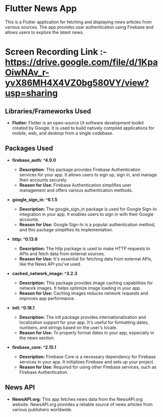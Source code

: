 
# Flutter News App

This is a Flutter application for fetching and displaying news articles from various sources. The app provides user authentication using Firebase and allows users to explore the latest news.

# Screen Recording Link :- https://drive.google.com/file/d/1KpaOiwNAv_r-yvX86MH4X4VZ0bg580VY/view?usp=sharing 

## Libraries/Frameworks Used

- **Flutter:** Flutter is an open-source UI software development toolkit created by Google. It is used to build natively compiled applications for mobile, web, and desktop from a single codebase.

## Packages Used

- **firebase_auth: ^4.9.0**
  - **Description:** This package provides Firebase Authentication services for your app. It allows users to sign up, sign in, and manage their accounts securely.
  - **Reason for Use:** Firebase Authentication simplifies user management and offers various authentication methods.

- **google_sign_in: ^6.1.5**
  - **Description:** The google_sign_in package is used for Google Sign-In integration in your app. It enables users to sign in with their Google accounts.
  - **Reason for Use:** Google Sign-In is a popular authentication method, and this package simplifies its implementation.

- **http: ^0.13.6**
  - **Description:** The http package is used to make HTTP requests to APIs and fetch data from external sources.
  - **Reason for Use:** It's essential for fetching data from external APIs, like the News API you've used.

- **cached_network_image: ^3.2.3**
  - **Description:** This package provides image caching capabilities for network images. It helps optimize image loading in your app.
  - **Reason for Use:** Caching images reduces network requests and improves app performance.

- **intl: ^0.18.1**
  - **Description:** The intl package provides internationalization and localization support for your app. It's useful for formatting dates, numbers, and strings based on the user's locale.
  - **Reason for Use:** To properly format dates in your app, especially in the news section.

- **firebase_core: ^2.15.1**
  - **Description:** Firebase Core is a necessary dependency for Firebase services in your app. It initializes Firebase and sets up your project.
  - **Reason for Use:** Required for using other Firebase services, such as Firebase Authentication.

## News API

- **NewsAPI.org:** This app fetches news data from the NewsAPI.org website. NewsAPI.org provides a reliable source of news articles from various publishers worldwide.
  

